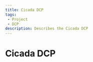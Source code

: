 ```yaml
---
title: Cicada DCP
tags: 
 - Project
 - DCP
description: Describes the Cicada DCP
---
```


# Cicada DCP



